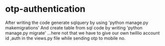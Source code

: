 # otp-authentication
After writing the code generate sqlquery by using 'python manage.py makemigrations'
And create table from sql code by writing 'python manage.py migrate'
...here not that we have to give our own twillio account id ,auth in the views.py file while sending otp to mobile no.
